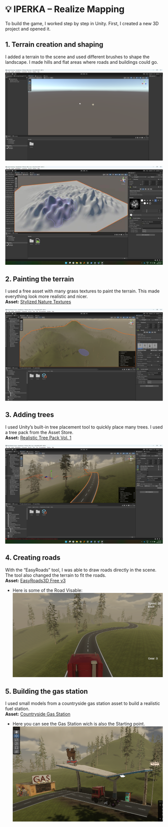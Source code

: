 # 💡 IPERKA – Realize Mapping
 
To build the game, I worked step by step in Unity. First, I created a new 3D project and opened it.
 
## 1. Terrain creation and shaping  
I added a terrain to the scene and used different brushes to shape the landscape. I made hills and flat areas where roads and buildings could go.

![Screenshot](../99_Media/Bild_1.jpg)

![Screenshot](../99_Media/Bild.jpg)

## 2. Painting the terrain  
I used a free asset with many grass textures to paint the terrain. This made everything look more realistic and nicer.  
**Asset:** [Stylized Nature Textures](https://assetstore.unity.com/packages/2d/textures-materials/stylized-nature-textures-228680)

![Screenshot](../99_Media/Bild_3.jpg)
 
## 3. Adding trees  
I used Unity’s built-in tree placement tool to quickly place many trees. I used a tree pack from the Asset Store.  
**Asset:** [Realistic Tree Pack Vol. 1](https://assetstore.unity.com/packages/3d/vegetation/trees/realistic-tree-pack-vol-1-50418)

![Screenshot](../99_Media/Bild_4.jpg)
 
## 4. Creating roads  
With the “EasyRoads” tool, I was able to draw roads directly in the scene. The tool also changed the terrain to fit the roads.  
**Asset:** [EasyRoads3D Free v3](https://assetstore.unity.com/packages/3d/characters/easyroads3d-free-v3-987)

* Here is some of the Road Visable:
![Screenshot](../99_Media/Day_2_UI.jpg)
 
## 5. Building the gas station  
I used small models from a countryside gas station asset to build a realistic fuel station.  
**Asset:** [Countryside Gas Station](https://assetstore.unity.com/packages/3d/environments/countryside-gas-station-132485)

* Here you can see the Gas Station wich is also the Starting point.
![Screenshot](../99_Media/Day_2_Build.jpg)
